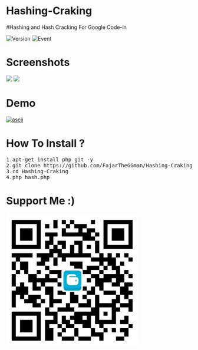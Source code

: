 # Hashing-Craking
#Hashing and Hash Cracking For Google Code-in

![Version](https://img.shields.io/badge/Version-1.0-green) ![Event](https://img.shields.io/badge/GoogleCodein-2019-Blue)


# Screenshots
![](https://github.com/FajarTheGGman/Hashing-Craking/blob/master/.img/h1.PNG)
![](https://github.com/FajarTheGGman/Hashing-Craking/blob/master/.img/h2.PNG)

# Demo
[![ascii](https://asciinema.org/a/286741.png)](https://asciinema.org/a/286741)

# How To Install ?
<pre>
1.apt-get install php git -y
2.git clone https://github.com/FajarTheGGman/Hashing-Craking
3.cd Hashing-Craking
4.php hash.php
</pre>

# Support Me :)
![donate](https://raw.githubusercontent.com/FajarTheGGman/F-Tools/master/.images/donate.jpeg)
